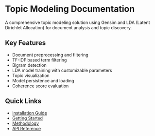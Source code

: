 # Topic Modeling Documentation

A comprehensive topic modeling solution using Gensim and LDA (Latent Dirichlet Allocation) for document analysis and topic discovery.

## Key Features

- Document preprocessing and filtering
- TF-IDF based term filtering
- Bigram detection
- LDA model training with customizable parameters
- Topic visualization
- Model persistence and loading
- Coherence score evaluation

## Quick Links

- [Installation Guide](/guide/installation)
- [Getting Started](/guide/getting-started)
- [Methodology](/methodology/preprocessing)
- [API Reference](/api/topic-modeler)